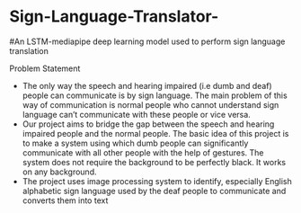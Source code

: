 # Sign-Language-Translator-
#An LSTM-mediapipe deep learning  model used to perform sign language translation

Problem Statement
<ul>
<li>The only way the speech and hearing impaired (i.e dumb and deaf) people can communicate is by sign language. The main problem of this way of communication is normal people who cannot understand sign language can’t communicate with these people or vice versa.
</li>
<li>Our project aims to bridge the gap between the speech and hearing impaired people and the normal people. The basic idea of this project is to make a system using which dumb people can significantly communicate with all other people with the help of gestures. The system does not require the background to be perfectly black. It works on any background. 
</li>
<li>The project uses image processing system to identify, especially English alphabetic sign language used by the deaf people to communicate and converts them into text</li>
</ul>




